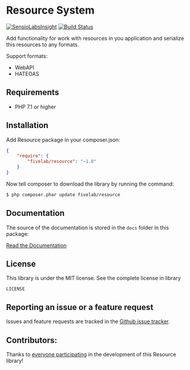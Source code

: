 Resource System
===============

[![SensioLabsInsight](https://insight.sensiolabs.com/projects/e421183b-e493-4b40-a63a-87ff64c8a0b0/mini.png)](https://insight.sensiolabs.com/projects/e421183b-e493-4b40-a63a-87ff64c8a0b0)
[![Build Status](https://api.travis-ci.org/FiveLab/Resource.svg?branch=master)](https://api.travis-ci.org/FiveLab/Resource)

Add functionality for work with resources in you application and serialize this resources to any formats.

Support formats:

* WebAPI
* HATEOAS

Requirements
------------

* PHP 7.1 or higher

Installation
------------

Add Resource package in your composer.json:

````json
{
    "require": {
        "fivelab/resource": "~1.0"
    }
}
````

Now tell composer to download the library by running the command:

```bash
$ php composer.phar update fivelab/resource
```

Documentation
----------

The source of the documentation is stored in the `docs` folder in this package:

[Read the Documentation](docs/index.md)

License
-------

This library is under the MIT license. See the complete license in library

```
LICENSE
```

Reporting an issue or a feature request
---------------------------------------

Issues and feature requests are tracked in the [Github issue tracker](https://github.com/FiveLab/Resource/issues).

Contributors:
-------------

Thanks to [everyone participating](https://github.com/FiveLab/Resource/graphs/contributors) in the development of this Resource library!

